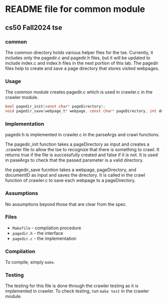 # README file for common module
## cs50 Fall2024 tse

### common

The common directory holds various helper files for the tse. Currently, it includes only the pagedir.c and pagedir.h files, but it will be updated to include index.c and index.h files in the next portion of this lab. The pagedir files help to create and save a page directory that stores visited webpages.

### Usage

The common module creates pagedir.c which is used in crawler.c in the crawler module.

```c
bool pagedir_init(const char* pageDirectory);
void pagedir_save(webpage_t* webpage, const char* pageDirectory, int documentID);
```

### Implementation

pagedir.h is implemented in crawler.c in the parseArgs and crawl functions. 

The pagedir_init function takes a pageDirectory as input and creates a .crawler file to allow the tse to recognize that there is something to crawl. It returns true if the file is successfully created and false if it is not. It is used in paseArgs to check that the passed parameter is a valid directory.

the pagedir_save fucntion takes a webpage, pageDirectory, and documentID as input and saves the directory. It is called in the crawl function of crawler.c to save each webpage to a pageDirectory.

### Assumptions

No assumptions beyond those that are clear from the spec.


### Files

* `Makefile` - compilation procedure
* `pagedir.h` - the interface
* `pagedir.c` - the implementation

### Compilation

To compile, simply `make`.

### Testing

The testing for this file is done through the crawler testing as it is implemented in crawler. To check testing, run `make test` in the crawler module.